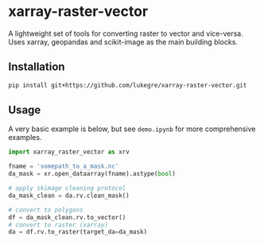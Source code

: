 # xarray-raster-vector
A lightweight set of tools for converting raster to vector and vice-versa.  
Uses xarray, geopandas and scikit-image as the main building blocks.

## Installation

```bash
pip install git+https://github.com/lukegre/xarray-raster-vector.git
```

## Usage

A very basic example is below, but see `demo.ipynb` for more comprehensive examples.
```python
import xarray_raster_vector as xrv

fname = 'somepath_to_a_mask.nc'
da_mask = xr.open_dataarray(fname).astype(bool)

# apply skimage cleaning protocol
da_mask_clean = da.rv.clean_mask()

# convert to polygons
df = da_mask_clean.rv.to_vector()
# convert to raster (xarray)
da = df.rv.to_raster(target_da=da_mask)

```
